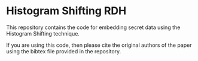 # Histogram Shifting RDH
 
 This repository contains the code for embedding secret data using the Histogram Shifting technique.

 If you are using this code, then please cite the original authors of the paper using the bibtex file provided in the repository.
